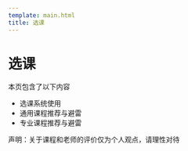 ```yaml
---
template: main.html
title: 选课
---
```


# 选课
本页包含了以下内容

- 选课系统使用
- 通用课程推荐与避雷
- 专业课程推荐与避雷

声明：关于课程和老师的评价仅为个人观点，请理性对待